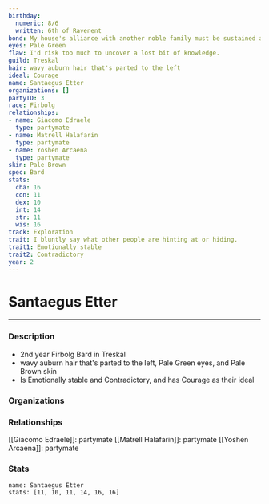 ```yaml
---
birthday:
  numeric: 8/6
  written: 6th of Ravenent
bond: My house's alliance with another noble family must be sustained at all costs.
eyes: Pale Green
flaw: I'd risk too much to uncover a lost bit of knowledge.
guild: Treskal
hair: wavy auburn hair that's parted to the left
ideal: Courage
name: Santaegus Etter
organizations: []
partyID: 3
race: Firbolg
relationships:
- name: Giacomo Edraele
  type: partymate
- name: Matrell Halafarin
  type: partymate
- name: Yoshen Arcaena
  type: partymate
skin: Pale Brown
spec: Bard
stats:
  cha: 16
  con: 11
  dex: 10
  int: 14
  str: 11
  wis: 16
track: Exploration
trait: I bluntly say what other people are hinting at or hiding.
trait1: Emotionally stable
trait2: Contradictory
year: 2
---
```

# Santaegus Etter
---
### Description
- 2nd year Firbolg Bard in Treskal
- wavy auburn hair that's parted to the left, Pale Green eyes, and Pale Brown skin
- Is Emotionally stable and Contradictory, and has Courage as their ideal

### Organizations
### Relationships
[[Giacomo Edraele]]: partymate
[[Matrell Halafarin]]: partymate
[[Yoshen Arcaena]]: partymate
### Stats
```statblock
name: Santaegus Etter
stats: [11, 10, 11, 14, 16, 16]
```